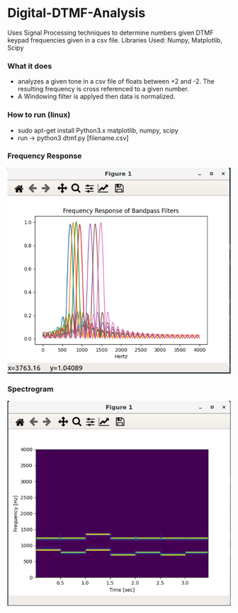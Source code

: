 # Digital-DTMF-Analysis
Uses Signal Processing techniques to determine numbers given DTMF keypad frequencies given in a csv file. Libraries Used: Numpy, Matplotlib, Scipy

### What it does
  - analyzes a given tone in a csv file of floats between +2 and -2. The resulting frequency is cross referenced to a given number. 
  - A Windowing filter is applyed then data is normalized. 
  
### How to run (linux)
  - sudo apt-get install Python3.x matplotlib, numpy, scipy
  - run -> python3 dtmf.py [filename.csv]
  
 ### Frequency Response
 ![alt text](https://github.com/AbiriaPlacide/Digital-DTMF-Analysis/blob/main/images/freqResponse.png)
 
 ### Spectrogram
 ![alt text](https://github.com/AbiriaPlacide/Digital-DTMF-Analysis/blob/main/images/spectrogram.png)
 
